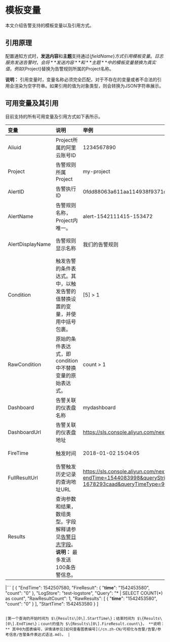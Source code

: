 # 模板变量

本文介绍告警支持的模板变量以及引用方式。

## 引用原理

配置通知方式时，**发送内容**和**主题**支持通过$\{fieldName\}方式引用模板变量。日志服务发送告警时，会将**发送内容**和**主题**中的模板变量替换为真实值，例如$\{Project\}替换为告警规则所属的Project名称。

**说明：** 引用变量时，变量名称必须完全匹配，对于不存在的变量或者不合法的引用会渲染为空字符串。如果引用的值为对象类型，则会转换为JSON字符串展示。

## 可用变量及其引用

目前支持的所有可用变量及引用方式如下表所示。

|变量|说明|举例|示例举例|
|:-|:-|:-|:---|
|Aliuid|Project所属的阿里云账号ID|1234567890|$\{Aliuid\}用户的告警规则已触发。|
|Project|告警规则所属Project|my-project|$\{Project\}项目中的告警规则已触发。|
|AlertID|告警执行ID|0fdd88063a611aa114938f9371daeeb6-1671a52eb23|告警执行ID是$\{AlertID\}。|
|AlertName|告警规则名称，Project内唯一。|alert-1542111415-153472|告警规则$\{AlertName\}已经触发。|
|AlertDisplayName|告警规则显示名称|我们的告警规则|告警名称$\{AlertDisplayName\}已经触发。|
|Condition|触发告警的条件表达式。其中，以触发告警的值替换设置的变量，并使用中括号包裹。|\[5\] \> 1|告警条件表达式为$\{Condition\}。|
|RawCondition|原始的条件表达式，即condition中不替换变量的原始表达式。|count \> 1|原始条件表达式为$\{RawCondition\}。|
|Dashboard|告警关联的仪表盘名称|mydashboard|告警关联的仪表盘名称$\{Dashboard\}。|
|DashboardUrl|告警关联的仪表盘地址|https://sls.console.aliyun.com/next/project/myproject/dashboard/mydashboard|告警关联的仪表盘地址$\{DashboardUrl\}。|
|FireTime|触发时间|2018-01-02 15:04:05|告警触发时间$\{FireTime\}。|
|FullResultUrl|告警触发历史记录的查询地址URL|https://sls.console.aliyun.com/next/project/my-project/logsearch/internal-alert-history?endTime=1544083998&queryString=AlertID%3A9155ea1ec10167985519fccede4d5fc7-1678293caad&queryTimeType=99&startTime=1544083968|单击查看告警详情$\{FullResultUrl\}。|
|Results|查询参数和结果，数组类型。字段解释请参见[告警日志字段](/cn.zh-CN/可视化与告警/告警/参考信息/告警日志字段.md)。 **说明：** 最多发送100条告警信息。

|```
[
  {
    "EndTime": 1542507580,
    "FireResult": {
      "__time__": "1542453580",
      "count": "0"
    },
    "LogStore": "test-logstore",
    "Query": "* | SELECT COUNT(*) as count",
    "RawResultCount": 1,
    "RawResults": [
      {
        "__time__": "1542453580",
        "count": "0"
      }
    ],
    "StartTime": 1542453580
  }
]
```

|第一个查询的开始时间为 $\{Results\[0\].StartTime\}；结束时间为 $\{Results\[0\].EndTime\}；count的值为 $\{Results\[0\].FireResult.count\}。 **说明：** 其中0为图表编号，详情请参见[如何查看图表编号](/cn.zh-CN/可视化与告警/告警/参考信息/告警条件表达式语法.md)。 |

